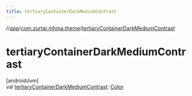 ```yaml
---
title: tertiaryContainerDarkMediumContrast
---
```

//[app](../../index.html)/[com.zurtar.mhma.theme](index.html)/[tertiaryContainerDarkMediumContrast](tertiary-container-dark-medium-contrast.html)



# tertiaryContainerDarkMediumContrast



[androidJvm]\
val [tertiaryContainerDarkMediumContrast](tertiary-container-dark-medium-contrast.html): [Color](https://developer.android.com/reference/kotlin/androidx/compose/ui/graphics/Color.html)



